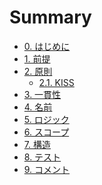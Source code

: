 # Summary

- [0. はじめに](README.md)
- [1. 前提](premise/premise.md)
- [2. 原則](principles/principles.md)
  - [2.1. KISS](principles/KISS.md)
- [3. 一貫性]()
- [4. 名前]()
- [5. ロジック]()
- [6. スコープ]()
- [7. 構造]()
- [8. テスト]()
- [9. コメント]()
